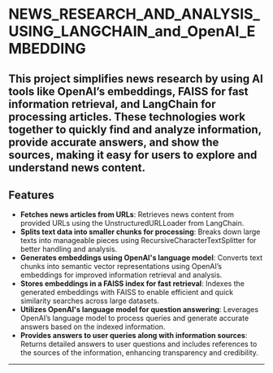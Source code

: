 # NEWS_RESEARCH_AND_ANALYSIS_USING_LANGCHAIN_and_OpenAI_EMBEDDING
 This project simplifies news research by using AI tools like OpenAI’s embeddings, FAISS for fast information retrieval, and LangChain for processing articles. These technologies work together to quickly find and analyze information, provide accurate answers, and show the sources, making it easy for users to explore and understand news content.
---

## Features

- **Fetches news articles from URLs**: Retrieves news content from provided URLs using the UnstructuredURLLoader from LangChain.
- **Splits text data into smaller chunks for processing**: Breaks down large texts into manageable pieces using RecursiveCharacterTextSplitter for better handling and analysis.
- **Generates embeddings using OpenAI's language model**: Converts text chunks into semantic vector representations using OpenAI’s embeddings for improved information retrieval and analysis.
- **Stores embeddings in a FAISS index for fast retrieval**: Indexes the generated embeddings with FAISS to enable efficient and quick similarity searches across large datasets.
- **Utilizes OpenAI's language model for question answering**: Leverages OpenAI’s language model to process queries and generate accurate answers based on the indexed information.
- **Provides answers to user queries along with information sources**: Returns detailed answers to user questions and includes references to the sources of the information, enhancing transparency and credibility.
---


